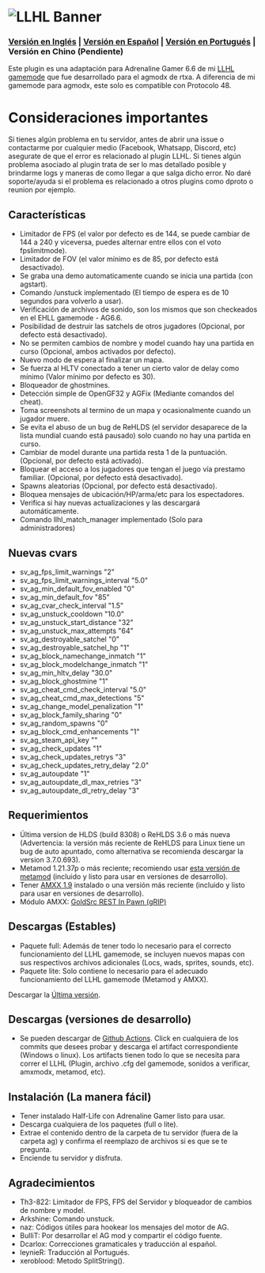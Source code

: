 # ![LLHL Banner](https://raw.githubusercontent.com/FlyingCat-X/llhl/master/LLHL_logo.png)
### [Versión en Inglés](https://github.com/FlyingCat-X/llhl/blob/master/README.md) | [Versión en Español](https://github.com/FlyingCat-X/llhl/blob/master/README_ES.md) | [Versión en Portugués](https://github.com/FlyingCat-X/llhl/blob/master/README_PT.md) | Versión en Chino (Pendiente)
Este plugin es una adaptación para Adrenaline Gamer 6.6 de mi [LLHL gamemode](https://github.com/rtxa/agmodx/blob/master/valve/addons/amxmodx/scripting/agmodx_llhl.sma) que fue desarrollado para el agmodx de rtxa.
A diferencia de mi gamemode para agmodx, este solo es compatible con Protocolo 48.

# Consideraciones importantes
Si tienes algún problema en tu servidor, antes de abrir una issue o contactarme por cualquier medio (Facebook, Whatsapp, Discord, etc) asegurate de que el error es relacionado al plugin LLHL. Si tienes algún problema asociado al plugin trata de ser lo mas detallado posible y brindarme logs y maneras de como llegar a que salga dicho error. No daré soporte/ayuda si el problema es relacionado a otros plugins como dproto o reunion por ejemplo.

## Características
- Limitador de FPS (el valor por defecto es de 144, se puede cambiar de 144 a 240 y viceversa, puedes alternar entre ellos con el voto fpslimitmode).
- Limitador de FOV (el valor mínimo es de 85, por defecto está desactivado).
- Se graba una demo automaticamente cuando se inicia una partida (con agstart).
- Comando /unstuck implementado (El tiempo de espera es de 10 segundos para volverlo a usar).
- Verificación de archivos de sonido, son los mismos que son checkeados en el EHLL gamemode - AG6.6.
- Posibilidad de destruir las satchels de otros jugadores (Opcional, por defecto está desactivado).
- No se permiten cambios de nombre y model cuando hay una partida en curso (Opcional, ambos activados por defecto).
- Nuevo modo de espera al finalizar un mapa.
- Se fuerza al HLTV conectado a tener un cierto valor de delay como mínimo (Valor mínimo por defecto es 30).
- Bloqueador de ghostmines.
- Detección simple de OpenGF32 y AGFix (Mediante comandos del cheat).
- Toma screenshots al termino de un mapa y ocasionalmente cuando un jugador muere.
- Se evita el abuso de un bug de ReHLDS (el servidor desaparece de la lista mundial cuando está pausado) solo cuando no hay una partida en curso.
- Cambiar de model durante una partida resta 1 de la puntuación. (Opcional, por defecto está activado).
- Bloquear el acceso a los jugadores que tengan el juego vía prestamo familiar. (Opcional, por defecto está desactivado).
- Spawns aleatorias (Opcional, por defecto está desactivado).
- Bloquea mensajes de ubicación/HP/arma/etc para los espectadores.
- Verifica si hay nuevas actualizaciones y las descargará automáticamente.
- Comando llhl_match_manager implementado (Solo para administradores)

## Nuevas cvars
- sv_ag_fps_limit_warnings "2"
- sv_ag_fps_limit_warnings_interval "5.0"
- sv_ag_min_default_fov_enabled "0"
- sv_ag_min_default_fov "85"
- sv_ag_cvar_check_interval "1.5"
- sv_ag_unstuck_cooldown "10.0"
- sv_ag_unstuck_start_distance "32"
- sv_ag_unstuck_max_attempts "64"
- sv_ag_destroyable_satchel "0"
- sv_ag_destroyable_satchel_hp "1"
- sv_ag_block_namechange_inmatch "1"
- sv_ag_block_modelchange_inmatch "1"
- sv_ag_min_hltv_delay "30.0"
- sv_ag_block_ghostmine "1"
- sv_ag_cheat_cmd_check_interval "5.0"
- sv_ag_cheat_cmd_max_detections "5"
- sv_ag_change_model_penalization "1"
- sv_ag_block_family_sharing "0"
- sv_ag_random_spawns "0"
- sv_ag_block_cmd_enhancements "1"
- sv_ag_steam_api_key ""
- sv_ag_check_updates "1"
- sv_ag_check_updates_retrys "3"
- sv_ag_check_updates_retry_delay "2.0"
- sv_ag_autoupdate "1"
- sv_ag_autoupdate_dl_max_retries "3"
- sv_ag_autoupdate_dl_retry_delay "3"

## Requerimientos
- Última version de HLDS (build 8308) o ReHLDS 3.6 o más nueva (Advertencia: la versión más reciente de ReHLDS para Linux tiene un bug de auto apuntado, como alternativa se recomienda descargar la version 3.7.0.693).
- Metamod 1.21.37p o más reciente; recomiendo usar [esta versión de metamod](https://github.com/Solokiller/Metamod-P-CMake/releases/tag/v1.21p39) (incluido y listo para usar en versiones de desarrollo).
- Tener [AMXX 1.9](https://www.amxmodx.org/downloads-new.php) instalado o una versión más reciente (incluido y listo para usar en versiones de desarrollo).
- Módulo AMXX: [GoldSrc REST In Pawn (gRIP)](https://forums.alliedmods.net/showthread.php?t=315567)

## Descargas (Estables)
- Paquete full: Además de tener todo lo necesario para el correcto funcionamiento del LLHL gamemode, se incluyen nuevos mapas con sus respectivos archivos adicionales (Locs, wads, sprites, sounds, etc).
- Paquete lite: Solo contiene lo necesario para el adecuado funcionamiento del LLHL gamemode (Metamod y AMXX).

Descargar la [Última versión](https://github.com/FlyingCat-X/llhl/releases/).

## Descargas (versiones de desarrollo)
- Se pueden descargar de [Github Actions](https://github.com/FlyingCat-X/llhl/actions). Click en cualquiera de los commits que desees probar y descarga el artifact correspondiente (Windows o linux). Los artifacts tienen todo lo que se necesita para correr el LLHL (Plugin, archivo .cfg del gamemode, sonidos a verificar, amxmodx, metamod, etc).

## Instalación (La manera fácil)
- Tener instalado Half-Life con Adrenaline Gamer listo para usar.
- Descarga cualquiera de los paquetes (full o lite).
- Extrae el contenido dentro de la carpeta de tu servidor (fuera de la carpeta ag) y confirma el reemplazo de archivos si es que se te pregunta.
- Enciende tu servidor y disfruta.

## Agradecimientos
- Th3-822: Limitador de FPS, FPS del Servidor y bloqueador de cambios de nombre y model.
- Arkshine: Comando unstuck.
- naz: Códigos útiles para hookear los mensajes del motor de AG.
- BulliT: Por desarrollar el AG mod y compartir el código fuente.
- Dcarlox: Correcciones gramaticales y traducción al español.
- leynieR: Traducción al Portugués.
- xeroblood: Metodo SplitString().